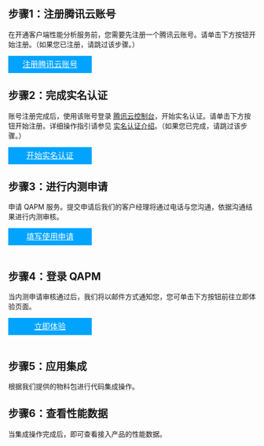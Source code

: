 
## 步骤1：注册腾讯云账号

在开通客户端性能分析服务前，您需要先注册一个腾讯云账号。请单击下方按钮开始注册。（如果您已注册，请跳过该步骤。）



<div style="background-color:#00A4FF; width: 170px; height: 35px; line-height:35px; text-align:center;"><a href="https://cloud.tencent.com/register?s_url=https%3A%2F%2Fcloud.tencent.com%2F" target="_blank"  style="color: white; font-size:16px;">注册腾讯云账号</a></div>


## 步骤2：完成实名认证

账号注册完成后，使用该账号登录 [腾讯云控制台](https://console.cloud.tencent.com/)，开始实名认证。请单击下方按钮开始注册。详细操作指引请参见 [实名认证介绍](https://cloud.tencent.com/document/product/378/3629)。（如果您已完成，请跳过该步骤。）

<div style="background-color:#00A4FF; width: 170px; height: 35px; line-height:35px; text-align:center;"><a href="https://console.cloud.tencent.com/developer" target="_blank"  style="color: white; font-size:16px;">开始实名认证</a></div>


## 步骤3：进行内测申请

申请 QAPM 服务。提交申请后我们的客户经理将通过电话与您沟通，依据沟通结果进行内测审核。

<div style="background-color:#00A4FF; width: 170px; height: 35px; line-height:35px; text-align:center;"><a href="https://cloud.tencent.com/apply/p/c0a2mlkk6e5" target="_blank"  style="color: white; font-size:16px;">填写使用申请</a></div>
</br>


## 步骤4：登录 QAPM

当内测申请审核通过后，我们将以邮件方式通知您，您可单击下方按钮前往立即体验页面。


<div style="background-color:#00A4FF; width: 170px; height: 35px; line-height:35px; text-align:center;"><a href="https://cloud.tencent.com/apply/p/c0a2mlkk6e5" target="_blank"  style="color: white; font-size:16px;">立即体验</a></div>
</br>


## 步骤5：应用集成
根据我们提供的物料包进行代码集成操作。


## 步骤6：查看性能数据
当集成操作完成后，即可查看接入产品的性能数据。


